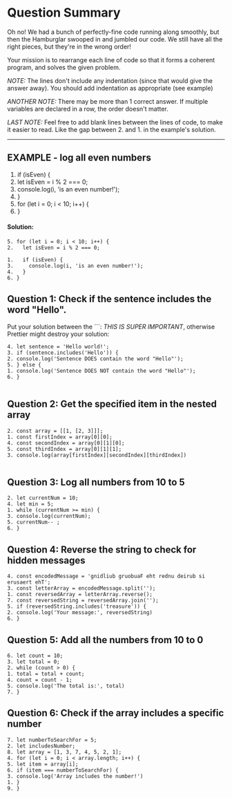 # Question Summary

Oh no! We had a bunch of perfectly-fine code running along smoothly, but then
the Hamburglar swooped in and jumbled our code. We still have all the right
pieces, but they're in the wrong order!

Your mission is to rearrange each line of code so that it forms a coherent
program, and solves the given problem.

_NOTE:_ The lines don't include any indentation (since that would give the
answer away). You should add indentation as appropriate (see example)

_ANOTHER NOTE:_ There may be more than 1 correct answer. If multiple variables
are declared in a row, the order doesn't matter.

_LAST NOTE:_ Feel free to add blank lines between the lines of code, to make it
easier to read. Like the gap between 2. and 1. in the example's solution.

---

## EXAMPLE - log all even numbers

1. if (isEven) {
2. let isEven = i % 2 === 0;
3. console.log(i, 'is an even number!');
4. }
5. for (let i = 0; i < 10; i++) {
6. }

#### Solution:

```
5. for (let i = 0; i < 10; i++) {
2.   let isEven = i % 2 === 0;

1.   if (isEven) {
3.     console.log(i, 'is an even number!');
4.   }
6. }
```

## Question 1: Check if the sentence includes the word "Hello".


Put your solution between the ```:
_THIS IS SUPER IMPORTANT_, otherwise Prettier might destroy your solution:

```
4. let sentence = 'Hello world!';
3. if (sentence.includes('Hello')) {
2. console.log('Sentence DOES contain the word "Hello"');
5. } else {
1. console.log('Sentence DOES NOT contain the word "Hello"');
6. }


```

## Question 2: Get the specified item in the nested array


```
2. const array = [[1, [2, 3]]];
1. const firstIndex = array[0][0];
4. const secondIndex = array[0][1][0];
5. const thirdIndex = array[0][1][1];
3. console.log(array[firstIndex][secondIndex][thirdIndex])


```

## Question 3: Log all numbers from 10 to 5


```
2. let currentNum = 10;
4. let min = 5;
1. while (currentNum >= min) {
3. console.log(currentNum);
5. currentNum-- ;
6. }

```

## Question 4: Reverse the string to check for hidden messages


```
4. const encodedMessage = 'gnidliub gruobuaF eht rednu deirub si erusaert ehT';
3. const letterArray = encodedMessage.split('');
1. const reversedArray = letterArray.reverse();
7. const reversedString = reversedArray.join('');
5. if (reversedString.includes('treasure')) {
2. console.log('Your message:', reversedString)
6. }

```

## Question 5: Add all the numbers from 10 to 0


```
6. let count = 10;
3. let total = 0;
2. while (count > 0) {
1. total = total + count;
4. count = count - 1;
5. console.log('The total is:', total)
7. }

```

## Question 6: Check if the array includes a specific number


```
7. let numberToSearchFor = 5;
2. let includesNumber;
8. let array = [1, 3, 7, 4, 5, 2, 1];
4. for (let i = 0; i < array.length; i++) {
5. let item = array[i];
6. if (item === numberToSearchFor) {
3. console.log('Array includes the number!')
1. }
9. }

```
